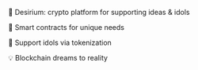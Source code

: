 🚀 Desirium: crypto platform for supporting ideas & idols
<p></p>
🔗 Smart contracts for unique needs
<p></p>
💎 Support idols via tokenization
<p></p>
💡 Blockchain dreams to reality